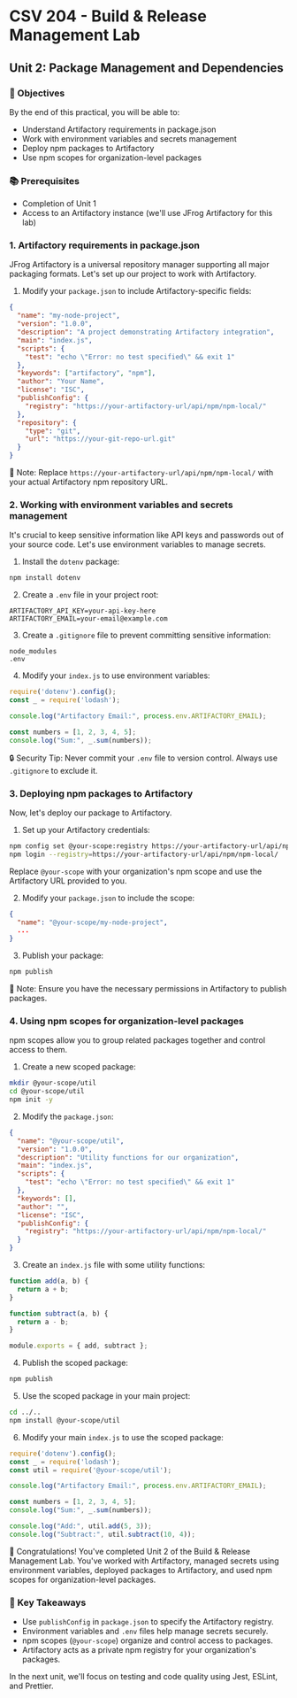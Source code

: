 # CSV 204 - Build & Release Management Lab
## Unit 2: Package Management and Dependencies

### 🎯 Objectives
By the end of this practical, you will be able to:
- Understand Artifactory requirements in package.json
- Work with environment variables and secrets management
- Deploy npm packages to Artifactory
- Use npm scopes for organization-level packages

### 📚 Prerequisites
- Completion of Unit 1
- Access to an Artifactory instance (we'll use JFrog Artifactory for this lab)

### 1. Artifactory requirements in package.json

JFrog Artifactory is a universal repository manager supporting all major packaging formats. Let's set up our project to work with Artifactory.

1. Modify your `package.json` to include Artifactory-specific fields:

```json
{
  "name": "my-node-project",
  "version": "1.0.0",
  "description": "A project demonstrating Artifactory integration",
  "main": "index.js",
  "scripts": {
    "test": "echo \"Error: no test specified\" && exit 1"
  },
  "keywords": ["artifactory", "npm"],
  "author": "Your Name",
  "license": "ISC",
  "publishConfig": {
    "registry": "https://your-artifactory-url/api/npm/npm-local/"
  },
  "repository": {
    "type": "git",
    "url": "https://your-git-repo-url.git"
  }
}
```

📝 Note: Replace `https://your-artifactory-url/api/npm/npm-local/` with your actual Artifactory npm repository URL.

### 2. Working with environment variables and secrets management

It's crucial to keep sensitive information like API keys and passwords out of your source code. Let's use environment variables to manage secrets.

1. Install the `dotenv` package:

```bash
npm install dotenv
```

2. Create a `.env` file in your project root:

```
ARTIFACTORY_API_KEY=your-api-key-here
ARTIFACTORY_EMAIL=your-email@example.com
```

3. Create a `.gitignore` file to prevent committing sensitive information:

```
node_modules
.env
```

4. Modify your `index.js` to use environment variables:

```javascript
require('dotenv').config();
const _ = require('lodash');

console.log("Artifactory Email:", process.env.ARTIFACTORY_EMAIL);

const numbers = [1, 2, 3, 4, 5];
console.log("Sum:", _.sum(numbers));
```

🔒 Security Tip: Never commit your `.env` file to version control. Always use `.gitignore` to exclude it.

### 3. Deploying npm packages to Artifactory

Now, let's deploy our package to Artifactory.

1. Set up your Artifactory credentials:

```bash
npm config set @your-scope:registry https://your-artifactory-url/api/npm/npm-local/
npm login --registry=https://your-artifactory-url/api/npm/npm-local/
```

Replace `@your-scope` with your organization's npm scope and use the Artifactory URL provided to you.

2. Modify your `package.json` to include the scope:

```json
{
  "name": "@your-scope/my-node-project",
  ...
}
```

3. Publish your package:

```bash
npm publish
```

📝 Note: Ensure you have the necessary permissions in Artifactory to publish packages.

### 4. Using npm scopes for organization-level packages

npm scopes allow you to group related packages together and control access to them.

1. Create a new scoped package:

```bash
mkdir @your-scope/util
cd @your-scope/util
npm init -y
```

2. Modify the `package.json`:

```json
{
  "name": "@your-scope/util",
  "version": "1.0.0",
  "description": "Utility functions for our organization",
  "main": "index.js",
  "scripts": {
    "test": "echo \"Error: no test specified\" && exit 1"
  },
  "keywords": [],
  "author": "",
  "license": "ISC",
  "publishConfig": {
    "registry": "https://your-artifactory-url/api/npm/npm-local/"
  }
}
```

3. Create an `index.js` file with some utility functions:

```javascript
function add(a, b) {
  return a + b;
}

function subtract(a, b) {
  return a - b;
}

module.exports = { add, subtract };
```

4. Publish the scoped package:

```bash
npm publish
```

5. Use the scoped package in your main project:

```bash
cd ../..
npm install @your-scope/util
```

6. Modify your main `index.js` to use the scoped package:

```javascript
require('dotenv').config();
const _ = require('lodash');
const util = require('@your-scope/util');

console.log("Artifactory Email:", process.env.ARTIFACTORY_EMAIL);

const numbers = [1, 2, 3, 4, 5];
console.log("Sum:", _.sum(numbers));

console.log("Add:", util.add(5, 3));
console.log("Subtract:", util.subtract(10, 4));
```

🎉 Congratulations! You've completed Unit 2 of the Build & Release Management Lab. You've worked with Artifactory, managed secrets using environment variables, deployed packages to Artifactory, and used npm scopes for organization-level packages.

### 📌 Key Takeaways
- Use `publishConfig` in `package.json` to specify the Artifactory registry.
- Environment variables and `.env` files help manage secrets securely.
- npm scopes (`@your-scope`) organize and control access to packages.
- Artifactory acts as a private npm registry for your organization's packages.

In the next unit, we'll focus on testing and code quality using Jest, ESLint, and Prettier.
